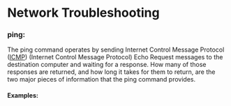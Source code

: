 # Network Troubleshooting

### ping:

 The ping command operates by sending Internet Control Message Protocol \([ICMP](https://www.lifewire.com/icmp-and-icmpv6-ip-networking-818135)\) \(Internet Control Message Protocol\) Echo Request messages to the destination computer and waiting for a response. How many of those responses are returned, and how long it takes for them to return, are the two major pieces of information that the ping command provides.

#### Examples:





